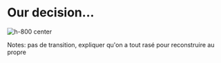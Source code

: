
# Our decision...

![h-800 center](./assets/images/gene-gallin-E6KM98Q_d4o-unsplash.jpg)


Notes: pas de transition, expliquer qu'on a tout rasé pour reconstruire au propre
